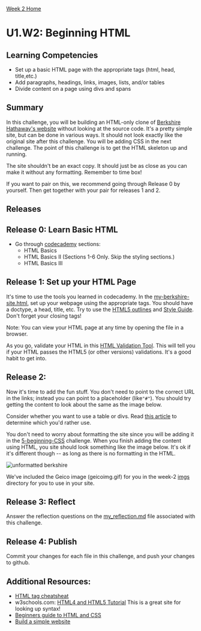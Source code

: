 [Week 2 Home](../)

# U1.W2: Beginning HTML

## Learning Competencies
- Set up a basic HTML page with the appropriate tags (html, head, title,etc.)
- Add paragraphs, headings, links, images, lists, and/or tables
- Divide content on a page using divs and spans

## Summary
In this challenge, you will be building an HTML-only clone of [Berkshire Hathaway's website](http://www.berkshirehathaway.com/) without looking at the source code. It's a pretty simple site, but can be done in various ways. It should not look exactly like the original site after this challenge. You will be adding CSS in the next challenge. The point of this challenge is to get the HTML skeleton up and running. 

The site shouldn't be an exact copy. It should just be as close as you can make it without any formatting. Remember to time box!

If you want to pair on this, we recommend going through Release 0 by yourself. Then get together with your pair for releases 1 and 2.

## Releases

## Release 0: Learn Basic HTML

- Go through [codecademy](http://www.codecademy.com/en/tracks/web) sections:
  - HTML Basics
  - HTML Basics II (Sections 1-6 Only. Skip the styling sections.)
  - HTML Basics III

## Release 1: Set up your HTML Page
It's time to use the tools you learned in codecademy. In the [my-berkshire-site.html](my-berkshire-site.html), set up your webpage using the appropriate tags. You should have a doctype, a head, title, etc. Try to use the [HTML5 outlines](http://html5doctor.com/outlines/) and [Style Guide](http://www.w3schools.com/html/html5_syntax.asp). Don't forget your closing tags!

Note: You can view your HTML page at any time by opening the file in a browser.

As you go, validate your HTML in this [HTML Validation Tool](http://validator.w3.org/#validate_by_input). This will tell you if your HTML passes the HTML5 (or other versions) validations. It's a good habit to get into.

## Release 2:
Now it's time to add the fun stuff. You don't need to point to the correct URL in the links; instead you can point to a placeholder (like`"#"`). You should try getting the content to look about the same as the image below.

Consider whether you want to use a table or divs. Read [this article](http://www.smashingmagazine.com/2009/04/08/from-table-hell-to-div-hell/) to determine which you'd rather use.

You don't need to worry about formatting the site since you will be adding it in the [5-beginning-CSS](../5-beginning-css) challenge. When you finish adding the content using HTML, you site should look something like the image below. It's ok if it's different though -- as long as there is no formatting in the HTML.

![unformatted berkshire](../imgs/unformatted-berkshire.png)

We've included the Geico image (geicoimg.gif) for you in the week-2 [imgs](../imgs) directory for you to use in your site.

## Release 3: Reflect
Answer the reflection questions on the [my_reflection.md](my_reflection.md) file associated with this challenge.

## Release 4: Publish
Commit your changes for each file in this challenge, and push your changes to github.

## Additional Resources:
- [HTML tag cheatsheat](http://skillcrush.com/wp-content/uploads/2012/06/HTML-Cheatsheet-Skillcrush.pdf)
- w3schools.com: [HTML4 and HTML5 Tutorial](http://www.w3schools.com/html/) This is a great site for looking up syntax!
- [Beginners guide to HTML and CSS](http://learn.shayhowe.com/html-css/)
- [Build a simple website](http://teamtreehouse.com/library/build-a-simple-website)
